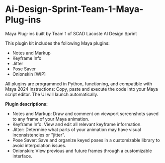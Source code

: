 # Ai-Design-Sprint-Team-1-Maya-Plug-ins
Maya Plug-ins built by Team 1 of SCAD Lacoste AI Design Sprint

This plugin kit includes the following Maya plugins:
- Notes and Markup
- Keyframe Info
- Jitter
- Pose Saver
- Onionskin [WIP]

All plugins are programmed in Python, functioning, and compatible with Maya 2024
Instructions: Copy, paste and execute the code into your Maya script editor. The UI will launch automatically.

**Plugin descriptions:**

- Notes and Markup: Draw and comment on viewport screenshots saved to any frame of your Maya animation.
- Keyframe Info: View and edit all relevant keyframe information.
- Jitter: Determine what parts of your animation may have visual inconsistencies or "jitter".
- Pose Saver: Save and organize keyed poses in a customizable library to avoid interpolation issues.
- Onionskin: View previous and future frames through a customizable interface.
